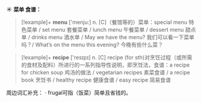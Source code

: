 ☀ <span class="category">**菜单 食谱：**</span>
>[!example]+ <span class="vocabulary">**menu**</span> ['menju:] 
> <span class="definition">n. [C]（餐馆等的）菜单：</span>special menu 特色菜单 / set menu 套餐菜单 / lunch menu 午餐菜单 / dessert menu 甜点单 / drinks menu 酒水单 / May we have the menu? 我们可以看一下菜单吗？/ What’s on the menu this evening? 今晚有些什么菜？ 

>[!example]+ <span class="vocabulary">**recipe**</span> ['resɪpɪ] 
> <span class="definition">n. [C] recipe (for sth)对烹饪过程（或所需的食材及配料）所进行的一系列指导性说明，即烹饪法，食谱：</span>a recipe for chicken soup 鸡汤的做法 / vegetarian recipes 素菜食谱 / a recipe book 烹饪书 / healthy recipe 健康食谱 / easy recipe 简易食谱

周边词汇补充：
· frugal可指（饭菜）简单且省钱的。
           